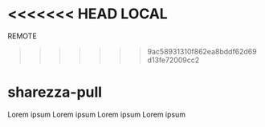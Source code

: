 <<<<<<< HEAD
LOCAL
=======
REMOTE
>>>>>>> 9ac58931310f862ea8bddf62d69d13fe72009cc2
# sharezza-pull

Lorem ipsum
Lorem ipsum
Lorem ipsum
Lorem ipsum
